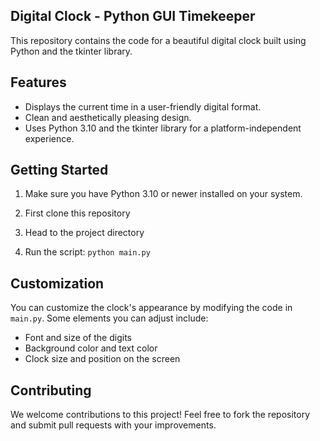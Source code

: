 
## Digital Clock - Python GUI Timekeeper

This repository contains the code for a beautiful digital clock built using Python and the tkinter library. 

## Features

* Displays the current time in a user-friendly digital format.
* Clean and aesthetically pleasing design.
* Uses Python 3.10 and the tkinter library for a platform-independent experience.

## Getting Started

1. Make sure you have Python 3.10 or newer installed on your system.
   
2. First clone this repository

3. Head to the project directory

4. Run the script: `python main.py`

## Customization

You can customize the clock's appearance by modifying the code in `main.py`. Some elements you can adjust include:

* Font and size of the digits
* Background color and text color
* Clock size and position on the screen

## Contributing

We welcome contributions to this project! Feel free to fork the repository and submit pull requests with your improvements.
